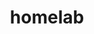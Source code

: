 ---
title: homelab
description: En samling guider.
image:

# Badge style
style:
    background: "#2a9d8f"
    color: "#fff"
---